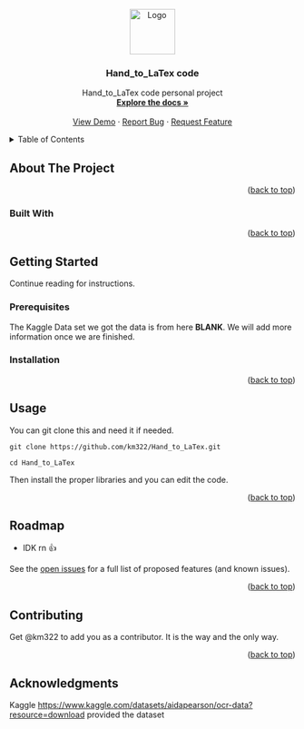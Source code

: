 <div id="top"></div>
<!--
*** Thanks for checking out the Best-README-Template. If you have a suggestion
*** that would make this better, please fork the repo and create a pull request
*** or simply open an issue with the tag "enhancement".
*** Don't forget to give the project a star!
*** Thanks again! Now go create something AMAZING! :D
-->



<!-- PROJECT SHIELDS -->
<!--
*** I'm using markdown "reference style" links for readability.
*** Reference links are enclosed in brackets [ ] instead of parentheses ( ).
*** See the bottom of this document for the declaration of the reference variables
*** for contributors-url, forks-url, etc. This is an optional, concise syntax you may use.
*** https://www.markdownguide.org/basic-syntax/#reference-style-links
-->



<!-- PROJECT LOGO -->
<br />
<div align="center">
  <a href="https://github.com/km322/Hand_to_LaTex">
    <img src="https://i.sstatic.net/AarYf.png" alt="Logo" width="80" height="80">
  </a>

<h3 align="center">Hand_to_LaTex code</h3>

  <p align="center">
    Hand_to_LaTex code personal project 
    <br />
    <a href="https://github.com/km322/Hand_to_LaTex"><strong>Explore the docs »</strong></a>
    <br />
    <br />
    <a href="https://github.com/km322/Hand_to_LaTex">View Demo</a>
    ·
    <a href="https://github.com/km322/Hand_to_LaTex/issues">Report Bug</a>
    ·
    <a href="https://github.com/km322/Hand_to_LaTex/issues">Request Feature</a>
  </p>
</div>



<!-- TABLE OF CONTENTS -->
<details>
  <summary>Table of Contents</summary>
  <ol>
    <li>
      <a href="#about-the-project">About The Project</a>
      <ul>
        <li><a href="#built-with">Built With</a></li>
      </ul>
    </li>
    <li>
      <a href="#getting-started">Getting Started</a>
      <ul>
        <li><a href="#prerequisites">Prerequisites</a></li>
        <li><a href="#installation">Installation</a></li>
      </ul>
    </li>
    <li><a href="#usage">Usage</a></li>
    <li><a href="#roadmap">Roadmap</a></li>
    <li><a href="#contributing">Contributing</a></li>
    <li><a href="#acknowledgments">Acknowledgments</a></li>
  </ol>
</details>



<!-- ABOUT THE PROJECT -->
## About The Project

<p align="right">(<a href="#top">back to top</a>)</p>



### Built With

<p align="right">(<a href="#top">back to top</a>)</p>



<!-- GETTING STARTED -->
## Getting Started
Continue reading for instructions.

### Prerequisites

The Kaggle Data set we got the data is from here __BLANK__. We will add more information once we are finished. 

### Installation

<p align="right">(<a href="#top">back to top</a>)</p>



<!-- USAGE EXAMPLES -->
## Usage

You can git clone this and need it if needed. 

```
git clone https://github.com/km322/Hand_to_LaTex.git
```

```
cd Hand_to_LaTex
```
Then install the proper libraries and you can edit the code. 

<p align="right">(<a href="#top">back to top</a>)</p>



<!-- ROADMAP -->
## Roadmap

- IDK rn 👍

See the [open issues](https://github.com/km322/Hand_to_LaTex/issues) for a full list of proposed features (and known issues).

<p align="right">(<a href="#top">back to top</a>)</p>



<!-- CONTRIBUTING -->
## Contributing

Get @km322 to add you as a contributor. It is the way and the only way.

<p align="right">(<a href="#top">back to top</a>)</p>



<!-- ACKNOWLEDGMENTS -->
## Acknowledgments

Kaggle https://www.kaggle.com/datasets/aidapearson/ocr-data?resource=download provided the dataset

